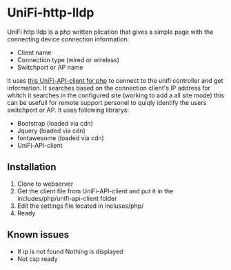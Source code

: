 # UniFi-http-lldp
UniFi http lldp is a php written plication that gives a simple page with the connecting device connection information:

*   Client name
*   Connection type (wired or wireless)
*   Switchport or AP name

It uses [this UniFi-API-client for php](https://github.com/Art-of-WiFi/UniFi-API-client/) to connect to the unifi controller and get information.
It searches based on the connection client's IP address for whitch it searches in the configured site (working to add a all site mode) this can be usefull for remote support personel to quiqly identify the users switchport or AP.
It uses following librarys:

*   Bootstrap (loaded via cdn)
*   Jquery (loaded via cdn)
*   fontawesome (loaded via cdn)
*   UniFi-API-client

## Installation

1.  Clone to webserver
2.  Get the client file from UniFi-API-client and put it in the includes/php/unifi-api-client folder
3.  Edit the settings file located in incluses/php/
4.  Ready

## Known issues

*   If ip is not found Nothing is displayed
*   Not csp ready